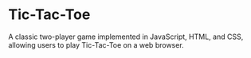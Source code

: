 # Tic-Tac-Toe
A classic two-player game implemented in JavaScript, HTML, and CSS, allowing users to play Tic-Tac-Toe on a web browser.
